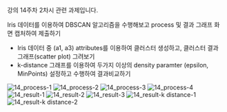 강의 14주차 2차시 관련 과제입니다.

Iris 데이터를 이용하여 DBSCAN 알고리즘을 수행해보고 process 및 결과 그래프 화면 캡처하여 제출하기
 - Iris 데이터 중 (a1, a3) attributes를 이용하여 클러스터 생성하고, 클러스터 결과 그래프(scatter plot) 그려보기 
 - k-distance 그래프를 이용하여 두가지 이상의 density paramter (epsilon, MinPoints) 설정하고 수행하여 결과비교하기
 
 ![14_process-1](https://user-images.githubusercontent.com/58212928/98089069-9a3cd280-1ec5-11eb-9f5c-7597bfa2d2f7.PNG)
![14_process-2](https://user-images.githubusercontent.com/58212928/98089077-9c9f2c80-1ec5-11eb-8b20-3d8ff3f1302a.PNG)
![14_process-3](https://user-images.githubusercontent.com/58212928/98089081-9dd05980-1ec5-11eb-8b30-83f1268530c0.PNG)
![14_process-4](https://user-images.githubusercontent.com/58212928/98089082-9f018680-1ec5-11eb-965c-7a7e3adf9242.PNG)
![14_result-1](https://user-images.githubusercontent.com/58212928/98089089-9f9a1d00-1ec5-11eb-96f2-f2b4e7a4deaa.PNG)
![14_result-2](https://user-images.githubusercontent.com/58212928/98089092-a0cb4a00-1ec5-11eb-9968-9b4825b1d183.PNG)
![14_result-3](https://user-images.githubusercontent.com/58212928/98089095-a0cb4a00-1ec5-11eb-9aed-bb4ed5f2927b.PNG)
![14_result-k distance-1](https://user-images.githubusercontent.com/58212928/98089098-a1fc7700-1ec5-11eb-9d0e-9440be59e2c9.PNG)
![14_result-k distance-2](https://user-images.githubusercontent.com/58212928/98089100-a2950d80-1ec5-11eb-82b9-c90426533425.PNG)
